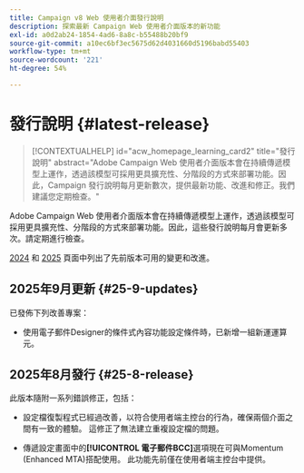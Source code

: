 ```yaml
---
title: Campaign v8 Web 使用者介面發行說明
description: 探索最新 Campaign Web 使用者介面版本的新功能
exl-id: a0d2ab24-1854-4ad6-8a8c-b55488b20bf9
source-git-commit: a10ec6bf3ec5675d62d4031660d5196babd55403
workflow-type: tm+mt
source-wordcount: '221'
ht-degree: 54%

---
```


# 發行說明 {#latest-release}

>[!CONTEXTUALHELP]
>id="acw_homepage_learning_card2"
>title="發行說明"
>abstract="Adobe Campaign Web 使用者介面版本會在持續傳遞模型上運作，透過該模型可採用更具擴充性、分階段的方式來部署功能。因此，Campaign 發行說明每月更新數次，提供最新功能、改進和修正。我們建議您定期檢查。"

Adobe Campaign Web 使用者介面版本會在持續傳遞模型上運作，透過該模型可採用更具擴充性、分階段的方式來部署功能。因此，這些發行說明每月會更新多次。請定期進行檢查。

[2024](release-notes-24.md) 和 [2025](release-notes-25.md) 頁面中列出了先前版本可用的變更和改進。

## 2025年9月更新 {#25-9-updates}

已發佈下列改善專案：

* 使用電子郵件Designer的條件式內容功能設定條件時，已新增一組新運運算元。

## 2025年8月發行 {#25-8-release}

此版本隨附一系列錯誤修正，包括：

* 設定檔復製程式已經過改善，以符合使用者端主控台的行為，確保兩個介面之間有一致的體驗。 這修正了無法建立重複設定檔的問題。

* 傳遞設定畫面中的&#x200B;**[!UICONTROL 電子郵件BCC]**&#x200B;選項現在可與Momentum (Enhanced MTA)搭配使用。 此功能先前僅在使用者端主控台中提供。